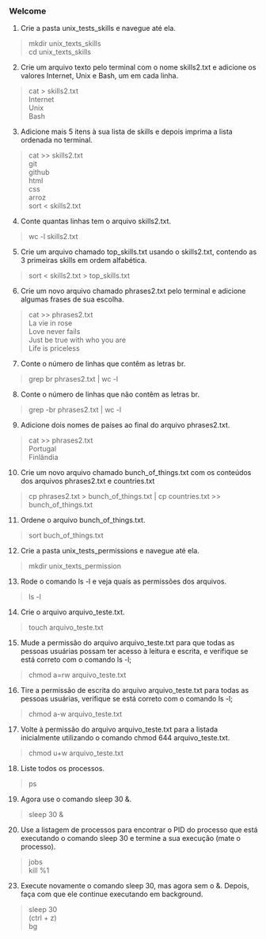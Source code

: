 ### Welcome 

01. Crie a pasta unix_tests_skills e navegue até ela.

>mkdir unix_texts_skills<br>
cd unix_texts_skills

02. Crie um arquivo texto pelo terminal com o nome skills2.txt e adicione os valores Internet, Unix e Bash, um em cada linha.

>cat > skills2.txt <br>
Internet<br>
Unix<br>
Bash

03. Adicione mais 5 itens à sua lista de skills e depois imprima a lista ordenada no terminal. 

>cat >> skills2.txt <br>
git<br>
github<br>
html<br>
css<br>
arroz<br>
sort < skills2.txt 

04. Conte quantas linhas tem o arquivo skills2.txt.

>wc -l skills2.txt

05. Crie um arquivo chamado top_skills.txt usando o skills2.txt, contendo as 3 primeiras skills em ordem alfabética.

>sort < skills2.txt > top_skills.txt

06. Crie um novo arquivo chamado phrases2.txt pelo terminal e adicione algumas frases de sua escolha.

>cat >> phrases2.txt<br>
La vie in rose<br>
Love never fails <br>
Just be true with who you are <br>
Life is priceless

07. Conte o número de linhas que contêm as letras br.

>grep br phrases2.txt | wc -l

08. Conte o número de linhas que não contêm as letras br.

>grep -br phrases2.txt | wc -l

09. Adicione dois nomes de países ao final do arquivo phrases2.txt.

>cat >> phrases2.txt <br>
Portugal <br>
Finlândia

10. Crie um novo arquivo chamado bunch_of_things.txt com os conteúdos dos arquivos phrases2.txt e countries.txt

>cp phrases2.txt > bunch_of_things.txt | cp countries.txt >> bunch_of_things.txt

11. Ordene o arquivo bunch_of_things.txt.

>sort buch_of_things.txt

12. Crie a pasta unix_tests_permissions e navegue até ela.

>mkdir unix_texts_permission

13. Rode o comando ls -l e veja quais as permissões dos arquivos.

>ls -l

14. Crie o arquivo arquivo_teste.txt.

>touch arquivo_teste.txt

15. Mude a permissão do arquivo arquivo_teste.txt para que todas as pessoas usuárias possam ter acesso à leitura e escrita, e verifique se está correto com o comando ls -l;

>chmod a=rw arquivo_teste.txt

16. Tire a permissão de escrita do arquivo arquivo_teste.txt para todas as pessoas usuárias, verifique se está correto com o comando ls -l;

>chmod a-w arquivo_teste.txt

17. Volte à permissão do arquivo arquivo_teste.txt para a listada inicialmente utilizando o comando chmod 644 arquivo_teste.txt.

>chmod u+w arquivo_teste.txt

18. Liste todos os processos.

>ps

19. Agora use o comando sleep 30 &.

>sleep 30 &

20. Use a listagem de processos para encontrar o PID do processo que está executando o comando sleep 30 e termine a sua execução (mate o processo).

>jobs <br>
kill %1

23. Execute novamente o comando sleep 30, mas agora sem o &. Depois, faça com que ele continue executando em background.

>sleep 30 <br>
(ctrl + z) <br>
bg 